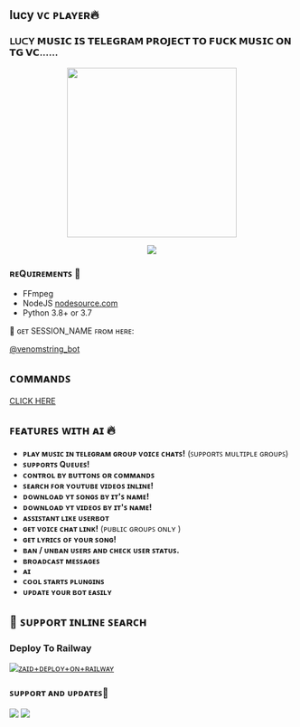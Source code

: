<h2 align="centre"> lucy ᴠᴄ ᴘʟᴀʏᴇʀ🔥</h2>

### ᒪᑌᑕY 𝗠𝗨𝗦𝗜𝗖 𝗜𝗦 𝗧𝗘𝗟𝗘𝗚𝗥𝗔𝗠 𝗣𝗥𝗢𝗝𝗘𝗖𝗧 𝗧𝗢 𝗙𝗨𝗖𝗞 𝗠𝗨𝗦𝗜𝗖 𝗢𝗡 𝗧𝗚 𝗩𝗖......

<p align="center"><a href="https://t.me/venom_Team1"><img src="https://telegra.ph/file/e3014546acdcc2a124448.png" width="300"></a></p>
<p align="center">
    <a href="https://www.python.org/" alt="made-with-python"> <img src="https://img.shields.io/badge/Made%20with-Python-black.svg?style=flat-square&logo=python&logoColor=blue&color=red" /></a>



<h3>ʀᴇQᴜɪʀᴇᴍᴇɴᴛꜱ 📝</h3>

- FFmpeg
- NodeJS [nodesource.com](https://nodesource.com/)
- Python 3.8+ or 3.7


🧪 ɢᴇᴛ SESSION_NAME ꜰʀᴏᴍ ʜᴇʀᴇ:

[@venomstring_bot](https://t.me/venomstring_bot)




## ᴄᴏᴍᴍᴀɴᴅꜱ 

[CLICK HERE](https://t.me/V3N0M_0P/38)


## ꜰᴇᴀᴛᴜʀᴇꜱ ᴡɪᴛʜ ᴀɪ 🔥️

- **ᴘʟᴀʏ ᴍᴜꜱɪᴄ ɪɴ ᴛᴇʟᴇɢʀᴀᴍ ɢʀᴏᴜᴘ ᴠᴏɪᴄᴇ ᴄʜᴀᴛꜱ!** (ꜱᴜᴘᴘᴏʀᴛꜱ ᴍᴜʟᴛɪᴘʟᴇ ɢʀᴏᴜᴘꜱ)
- **ꜱᴜᴘᴘᴏʀᴛꜱ Qᴜᴇᴜᴇꜱ!**
- **ᴄᴏɴᴛʀᴏʟ ʙʏ ʙᴜᴛᴛᴏɴꜱ ᴏʀ ᴄᴏᴍᴍᴀɴᴅꜱ**
- **ꜱᴇᴀʀᴄʜ ꜰᴏʀ ʏᴏᴜᴛᴜʙᴇ ᴠɪᴅᴇᴏꜱ ɪɴʟɪɴᴇ!**
- **ᴅᴏᴡɴʟᴏᴀᴅ ʏᴛ ꜱᴏɴɢꜱ ʙʏ ɪᴛ'ꜱ ɴᴀᴍᴇ!**
- **ᴅᴏᴡɴʟᴏᴀᴅ ʏᴛ ᴠɪᴅᴇᴏꜱ ʙʏ ɪᴛ'ꜱ ɴᴀᴍᴇ!**
- **ᴀꜱꜱɪꜱᴛᴀɴᴛ ʟɪᴋᴇ ᴜꜱᴇʀʙᴏᴛ**
- **ɢᴇᴛ ᴠᴏɪᴄᴇ ᴄʜᴀᴛ ʟɪɴᴋ!** (ᴘᴜʙʟɪᴄ ɢʀᴏᴜᴘꜱ ᴏɴʟʏ )
- **ɢᴇᴛ ʟʏʀɪᴄꜱ ᴏꜰ ʏᴏᴜʀ ꜱᴏɴɢ!**
- **ʙᴀɴ / ᴜɴʙᴀɴ ᴜꜱᴇʀꜱ ᴀɴᴅ ᴄʜᴇᴄᴋ ᴜꜱᴇʀ ꜱᴛᴀᴛᴜꜱ.**
- **ʙʀᴏᴀᴅᴄᴀꜱᴛ ᴍᴇꜱꜱᴀɢᴇꜱ**
- **ᴀɪ**
- **ᴄᴏᴏʟ ꜱᴛᴀʀᴛꜱ ᴘʟᴜɴɢɪɴꜱ**
- **ᴜᴘᴅᴀᴛᴇ ʏᴏᴜʀ ʙᴏᴛ ᴇᴀꜱɪʟʏ**

## 🔎 ꜱᴜᴘᴘᴏʀᴛ ɪɴʟɪɴᴇ ꜱᴇᴀʀᴄʜ

### Deploy To Railway

[![ᴢᴀɪᴅ+ᴅᴇᴘʟᴏʏ+ᴏɴ+ʀᴀɪʟᴡᴀʏ](https://railway.app/button.svg)](https://railway.app/new/template?template=https://github.com/VENOM-CRAZY/VENOM-MUSIC&envs=SESSION_NAME,BOT_TOKEN,ASS_ID,OWNER_ID,GROUP_SUPPORT,UPDATES_CHANNEL,API_ID,API_HASH,SUDO_USERS,DURATION_LIMIT,LOG_GROUP_ID,MONGO_DB_URI)




### ꜱᴜᴘᴘᴏʀᴛ ᴀɴᴅ ᴜᴘᴅᴀᴛᴇꜱ🎑
<a href="https://t.me/lucyhelp"><img src="https://img.shields.io/badge/Join-Group%20Support-blue.svg?style=for-the-badge&logo=Telegram"></a> <a href="https://t.me/lucysuppor"><img src="https://img.shields.io/badge/Join-Updates%20Channel-blue.svg?style=for-the-badge&logo=Telegram"></a>

